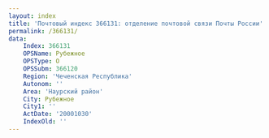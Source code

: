 ```yaml
---
layout: index
title: 'Почтовый индекс 366131: отделение почтовой связи Почты России'
permalink: /366131/
data:
    Index: 366131
    OPSName: Рубежное
    OPSType: О
    OPSSubm: 366120
    Region: 'Чеченская Республика'
    Autonom: ''
    Area: 'Наурский район'
    City: Рубежное
    City1: ''
    ActDate: '20001030'
    IndexOld: ''
---
```

